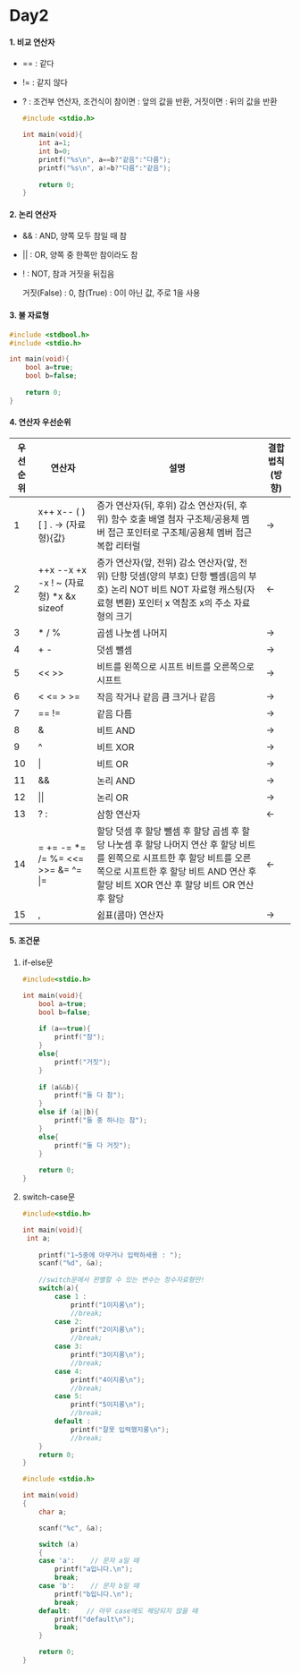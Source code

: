 # Day2

#### 1. 비교 연산자

- == : 같다

- != : 같지 않다

- ? : 조건부 연산자, 조건식이 참이면 : 앞의 값을 반환, 거짓이면 : 뒤의 값을 반환

  ```c
  #include <stdio.h>
  
  int main(void){
      int a=1;
      int b=0;
      printf("%s\n", a==b?"같음":"다름");
      printf("%s\n", a!=b?"다름":"같음");
      
      return 0;
  }
  ```

#### 2. 논리 연산자

- && : AND, 양쪽 모두 참일 때 참

- || : OR, 양쪽 중 한쪽만 참이라도 참

- ! : NOT, 참과 거짓을 뒤집음

  거짓(False) : 0, 참(True) : 0이 아닌 값, 주로 1을 사용

#### 3. 불 자료형

```c
#include <stdbool.h>
#include <stdio.h>

int main(void){
    bool a=true;
    bool b=false;
    
    return 0;
}
```

#### 4. 연산자 우선순위

| 우선순위 | 연산자                                  | 설명                                                         | 결합 법칙(방향) |
| -------- | --------------------------------------- | ------------------------------------------------------------ | --------------- |
| 1        | x++ x-- ( ) [ ] . -> (자료형){값}       | 증가 연산자(뒤, 후위) 감소 연산자(뒤, 후위) 함수 호출 배열 첨자 구조체/공용체 멤버 접근 포인터로 구조체/공용체 멤버 접근 복합 리터럴 | →               |
| 2        | ++x --x +x -x ! ~ (자료형) *x &x sizeof | 증가 연산자(앞, 전위) 감소 연산자(앞, 전위) 단항 덧셈(양의 부호) 단항 뺄셈(음의 부호) 논리 NOT 비트 NOT 자료형 캐스팅(자료형 변환) 포인터 x 역참조 x의 주소 자료형의 크기 | ←               |
| 3        | * / %                                   | 곱셈 나눗셈 나머지                                           | →               |
| 4        | + -                                     | 덧셈 뺄셈                                                    | →               |
| 5        | << >>                                   | 비트를 왼쪽으로 시프트 비트를 오른쪽으로 시프트              | →               |
| 6        | < <= > >=                               | 작음 작거나 같음 큼 크거나 같음                              | →               |
| 7        | == !=                                   | 같음 다름                                                    | →               |
| 8        | &                                       | 비트 AND                                                     | →               |
| 9        | ^                                       | 비트 XOR                                                     | →               |
| 10       | \|                                      | 비트 OR                                                      | →               |
| 11       | &&                                      | 논리 AND                                                     | →               |
| 12       | \|\|                                    | 논리 OR                                                      | →               |
| 13       | ? :                                     | 삼항 연산자                                                  | ←               |
| 14       | = += -= *= /= %= <<= >>= &= ^= \|=      | 할당 덧셈 후 할당 뺄셈 후 할당 곱셈 후 할당 나눗셈 후 할당 나머지 연산 후 할당 비트를 왼쪽으로 시프트한 후 할당 비트를 오른쪽으로 시프트한 후 할당 비트 AND 연산 후 할당 비트 XOR 연산 후 할당 비트 OR 연산 후 할당 | ←               |
| 15       | ,                                       | 쉼표(콤마) 연산자                                            | →               |

#### 5. 조건문

1. if-else문

   ```c
   #include<stdio.h>
   
   int main(void){
       bool a=true;
       bool b=false;
       
       if (a==true){
           printf("참");
       }
       else{
           printf("거짓");
       }
       
       if (a&&b){
           printf("둘 다 참");
       }
       else if (a||b){
           printf("둘 중 하나는 참");
       }
       else{
           printf("둘 다 거짓");
       }
       
       return 0;
   }
   ```

2. switch-case문

   ```c
   #include<stdio.h>
   
   int main(void){
   	int a;
       
       printf("1~5중에 아무거나 입력하세용 : ");
       scanf("%d", &a);
       
       //switch문에서 판별할 수 있는 변수는 정수자료형만!
       switch(a){
           case 1 :
               printf("1이지롱\n");
               //break;
           case 2:
               printf("2이지롱\n");
               //break;
           case 3:
               printf("3이지롱\n");
               //break;
           case 4:
               printf("4이지롱\n");
               //break;
           case 5:
               printf("5이지롱\n");
               //break;
           default :
               printf("잘못 입력했지롱\n");
               //break;
       }    
       return 0;
   }
   ```

   ```c
   #include <stdio.h>
   
   int main(void)
   {
       char a;
   
       scanf("%c", &a);
   
       switch (a)
       {
       case 'a':    // 문자 a일 때
           printf("a입니다.\n");
           break;
       case 'b':    // 문자 b일 때
           printf("b입니다.\n");
           break;
       default:    // 아무 case에도 해당되지 않을 때
           printf("default\n");
           break;
       }
   
       return 0;
   }
   ```

   